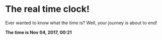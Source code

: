 # The real time clock!

Ever wanted to know what the time is? Well, your journey is about to end!

**The time is Nov 04, 2017, 00:21**